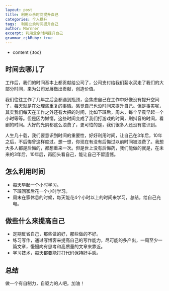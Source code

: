 ```yaml
---
layout: post
title: 利用业余时间提升自己
categories: 个人提升
tags:  利用业余时间提升自己
author: Marnner
excerpt: 利用业余时间提升自己
grammar_cjkRuby: true
---
```


* content
{:toc}


## 时间去哪儿了

工作后，我们的时间基本上都贡献给公司了，公司支付给我们薪水买走了我们的大部分时间，来为公司发展做出贡献，创造价值。

我们往往工作了几年之后会都遇到瓶颈，会焦虑自己在工作中好像没有提升空间了，每天就是在处理些重复的事情。感觉自己也没时间来提升自己。但是事实呢，其实我们每天在工作之外还有大把的时间，比如下班后，周末，每个早晨早起一个小时等等。但是因为懒惰，这些时间变成了我们打游戏的时间，刷抖音的时间，看剧的时间。大好的光阴都这么浪费了，更可怕的是，我们很多人还没有意识到。

人生几十载，我们要意识到时间的重要性，好好利用时间，让自己在3年后，10年之后，不后悔曾这样度过。想一想，你现在有没有后悔过以前时间被浪费了。我想大多人都是后悔的，都想重来一次。但是世上没有后悔药，我们能做的就是，在未来的3年后，10年后，再回头看自己，能让自己不留遗憾。

## 怎么利用时间

- 每天早起一个小时学习。
- 下班回家后花一个小时学习。
- 周末在家休息的时候，每天能花4个小时以上的时间来学习，总结，给自己充电。

## 做些什么来提高自己

- 定期反省自己，那些做的好，那些做的不好。
- 练习写作，通过写博客来提高自己的写作能力，尽可能的多产出，一周至少一篇文章，慢慢向有思考和高质量的文章来靠近。
- 学习技术，每天都要能打打代码保持好手感。

## 总结

做一个有自制力，自驱力的人吧。加油！